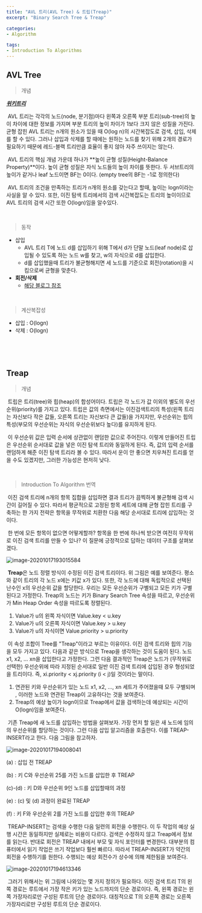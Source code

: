 ```yaml
---
title: "AVL 트리(AVL Tree) & 트립(Treap)"
excerpt: "Binary Search Tree & Treap"

categories:
- Algorithm

tags:
- Introduction To Algorithms
---
```


AVL Tree
---

> 개념

***[위키트리](https://ko.wikipedia.org/wiki/AVL_%ED%8A%B8%EB%A6%AC)***

​	AVL 트리는 각각의 노드(node, 분기점)마다 왼쪽과 오른쪽 부분 트리(sub-tree)의 높이 차이에 대한 정보를 가지며 부분 트리의 높이 차이가 1보다 크지 않은 성질을 가진다. 균형 잡힌 AVL 트리는 n개의 원소가 있을 때 O(log n)의 시간복잡도로 검색, 삽입, 삭제를 할 수 있다. 그러나 삽입과 삭제를 할 때에는 원하는 노드를 찾기 위해 2개의 경로가 필요하기 때문에 레드-블랙 트리만큼 효율이 좋지 않아 자주 쓰이지는 않는다.

​	AVL 트리의 핵심 개념 가운데 하나가 **높이 균형 성질(Height-Balance Property)**이다. 높이 균형 성질은 자식 노드들의 높이 차이를 뜻한다. 두 서브트리의 높이가 같거나 leaf 노드이면 BF는 0이다. (empty tree의 BF는 -1로 정의한다)

​	AVL 트리의 조건을 만족하는 트리가 n개의 원소를 갖는다고 할때, 높이는 logn이라는 사실을 알 수 있다. 또한, 이진 탐색 트리에서의 검색 시간복잡도는 트리의 높이이므로 AVL 트리의 검색 시간 또한 O(logn)임을 알수있다.

​    

> 동작

- 삽입
  - AVL 트리 T에 노드 d를 삽입하기 위해 T에서 d가 단말 노드(leaf node)로 삽입될 수 있도록 하는 노드 w를 찾고, w의 자식으로 d를 삽입한다.
  - d를 삽입했을때 트리가 불균형해지면 세 노드를 기준으로 회전(rotation)을 시킴으로써 균형을 맞춘다.
- **회전/삭제**
  - [해당 블로그 참조](https://ratsgo.github.io/data%20structure&algorithm/2017/10/27/avltree/)

​    

> 계산복잡성

- 삽입 : O(logn)
- 삭제 : O(logn)

​    

​    

Treap
----

> 개념

​	트립은 트리(tree)와 힙(heap)의 합성어이다. 트립은 각 노드가 값 이외의 별도의 우선순위(priority)를 가지고 있다. 트립은 값의 측면에서는 이진검색트리의 특성(왼쪽 트리는 자신보다 작은 값들, 오른쪽 트리는 자신보다 큰 값들)을 가지지만, 우선순위는 힙의 특성(부모의 우선순위는 자식의 우선순위보다 높다)를 유지하게 된다.

​	이 우선순위 값은 입력 순서에 상관없이 랜덤한 값으로 주어진다. 이렇게 만들어진 트립은 우선순위 순서대로 값을 넣은 이진 탐색 트리와 동일하게 된다. 즉, 값의 입력 순서를 랜덤하게 해준 이진 탐색 트리라 볼 수 있다. 따라서 운이 안 좋으면 치우쳐진 트리를 얻을 수도 있겠지만, 그러한 가능성은 현저히 낮다.

​    

> Introduction To Algorithm 번역

​	이진 검색 트리에 n개의 항목 집합을 삽입하면 결과 트리가 끔찍하게 불균형해 검색 시간이 길어질 수 있다. 따라서 평균적으로 고정된 항목 세트에 대해 균형 잡힌 트리를 구축하는 한 가지 전략은 항목을 무작위로 치환한 다음 해당 순서대로 트리에 삽입하는 것이다.

​	한 번에 모든 항목이 없으면 어떻게할까? 항목을 한 번에 하나씩 받으면 여전히 무작위로 이진 검색 트리를 만들 수 있나? 이 질문에 긍정적으로 답하는 데이터 구조를 살펴보겠다.

![image-20201017193015584](C:\Users\134461\Desktop\_GYUTAE\_PROJECT\gyutaelee.github.io\assets\images\Algorithm\IntroductiionToAlgorithm\Treaps_01.png)

​	**Treap**은 노드 정렬 방식이 수정된 이진 검색 트리이다. 위 그림은 예를 보여준다. 평소와 같이 트리의 각 노드 x에는 키값 x가 있다. 또한, 각 노드에 대해 독립적으로 선택된 난수인 x의 우선순위 값을 할당한다. 우리는 모든 우선순위가 구별되고 모든 키가 구별된다고 가정한다. Treap의 노드는 키가 Binary Search Tree 속성을 따르고, 우선순위가 Min Heap Order 속성을 따르도록 정렬된다.

1. Value가 u의 왼쪽 자식이면 Value.key < u.key
2. Value가 u의 오른쪽 자식이면 Value.key > u.key
3. Value가 u의 자식이면 Value.priority > u.priority

​	이 속성 조합이 Tree를 "Treap"이라고 부르는 이유이다. 이진 검색 트리와 힙의 기능을 모두 가지고 있다. 다음과 같은 방식으로 Treap을 생각하는 것이 도움이 된다. 노드 x1, x2, ... xn을 삽입한다고 가정한다. 그런 다음 결과적인 Treap은 노드가 (무작위로 선택한) 우선순위에 따라 지정된 순서대로 일반 이진 검색 트리에 삽입된 경우 형성되었을 트리이다. 즉, xi.priority < xj.priority (i < j)일 것이라는 말이다.

1. 연관된 키와 우선순위가 있는 노드 x1, x2, ..., xn 세트가 주어졌을때 모두 구별되며 , 이러한 노드와 연관된 Treap이 고유하다는 것을 보여준다.
2. Treap의 예상 높이가 logn이므로 Treap에서 값을 검색하는데 예상되는 시간이 O(logn)임을 보여준다.

​	기존 Treap에 새 노드를 삽입하는 방법을 살펴보자. 가장 먼저 할 일은 새 노드에 임의의 우선순위를 할당하는 것이다. 그런 다음 삽입 알고리즘을 호출한다. 이를 TREAP-INSERT라고 한다. 다음 그림을 참고하자.

![image-20201017194008041](C:\Users\134461\Desktop\_GYUTAE\_PROJECT\gyutaelee.github.io\assets\images\Algorithm\IntroductiionToAlgorithm\Treaps_02.png)

(a) : 삽입 전 TREAP

(b) : 키 C와 우선순위 25를 가진 노드를 삽입한 후 TREAP

(c)-(d) : 키 D와 우선순위 9인 노드를 삽입할때의 과정

(e) : (c) 및 (d) 과정이 완료된 TREAP

(f) : 키 F와 우선순위 2를 가진 노드를 삽입한 후의 TREAP

​	TREAP-INSERT는 검색을 수행한 다음 일련의 회전을 수행한다. 이 두 작업의 예상 실행 시간은 동일하지만 실제로는 비용이 다르다. 검색은 수정하지 않고 Treap에서 정보를 읽는다. 반대로 회전은 TREAP 내에서 부모 및 자식 포인터를 변경한다. 대부분의 컴퓨터에서 읽기 작업은 쓰기 작업보다 훨씬 빠르다. 따라서 TREAP-INSERT가 약간의 회전을 수행하기를 원한다. 수행되는 예상 회전수가 상수에 의해 제한됨을 보여준다.

![image-20201017194613346](C:\Users\134461\Desktop\_GYUTAE\_PROJECT\gyutaelee.github.io\assets\images\Algorithm\IntroductiionToAlgorithm\Treaps_03.png)

​	그러기 위해서는 위 그림에 나와있는 몇 가지 정의가 필요하다. 이진 검색 트리 T의 왼쪽 경로는 루트에서 가장 작은 키가 있는 노드까지의 단순 경로이다. 즉, 왼쪽 경로는 왼쪽 가장자리로만 구성된 루트의 단순 경로이다. 대칭적으로 T의 오른쪽 경로는 오른쪽 가장자리로만 구성된 루트의 단순 경로이다.